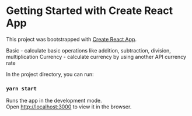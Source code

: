 # Getting Started with Create React App

This project was bootstrapped with [Create React App](https://github.com/facebook/create-react-app).

Basic - calculate basic operations like addition, subtraction, division, multiplication
Currency - calculate currency by using another API currency rate

In the project directory, you can run:

### `yarn start`

Runs the app in the development mode.\
Open [http://localhost:3000](http://localhost:3000) to view it in the browser.

